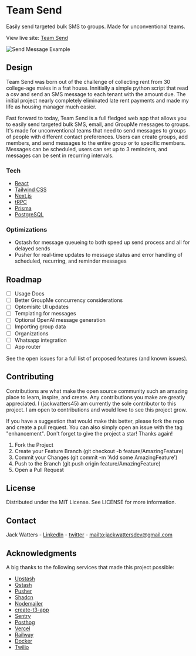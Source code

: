 # Team Send

Easily send targeted bulk SMS to groups. Made for unconventional teams.

View live site: [Team Send](https://teamsend.yatusabes.co/)

![Send Message Example](<https://res.cloudinary.com/drheg5d7j/image/upload/v1714271048/ts-group-send-dark_loyysm.webp>)

## Design

Team Send was born out of the challenge of collecting rent from 30 college-age males in a frat house. Innitially a simple python script that read a csv and send an SMS message to each tenant with the amount due. The initial project nearly completely eliminated late rent payments and made my life as housing manager much easier.

Fast forward to today, Team Send is a full fledged web app that allows you to easily send targeted bulk SMS, email, and GroupMe messages to groups. It's made for unconventional teams that need to send messages to groups of people with different contact preferences. Users can create groups, add members, and send messages to the entire group or to specific members. Messages can be scheduled, users can set up to 3 reminders, and messages can be sent in recurring intervals.

### Tech

- [React](https://reactjs.org/)
- [Tailwind CSS](https://tailwindcss.com/)
- [Next.js](https://nextjs.org/)
- [tRPC](https://trpc.io/)
- [Prisma](https://www.prisma.io/)
- [PostgreSQL](https://www.postgresql.org/)

### Optimizations

- Qstash for message queueing to both speed up send process and all for delayed sends
- Pusher for real-time updates to message status and error handling of scheduled, recurring, and reminder messages

## Roadmap

- [ ] Usage Docs
- [ ] Better GroupMe concurrency considerations
- [ ] Optomisitc UI updates
- [ ] Templating for messages
- [ ] Optional OpenAI message generation
- [ ] Importing group data
- [ ] Organizations
- [ ] Whatsapp integration
- [ ] App router

See the open issues for a full list of proposed features (and known issues).

## Contributing

Contributions are what make the open source community such an amazing place to learn, inspire, and create. Any contributions you make are greatly appreciated. I (jackwatters45) am currently the sole contributor to this project. I am open to contributions and would love to see this project grow.

If you have a suggestion that would make this better, please fork the repo and create a pull request. You can also simply open an issue with the tag "enhancement". Don't forget to give the project a star! Thanks again!

1. Fork the Project
2. Create your Feature Branch (git checkout -b feature/AmazingFeature)
3. Commit your Changes (git commit -m 'Add some AmazingFeature')
4. Push to the Branch (git push origin feature/AmazingFeature)
5. Open a Pull Request

## License

Distributed under the MIT License. See LICENSE for more information.

## Contact

Jack Watters - [LinkedIn](https://www.linkedin.com/in/john-watters/) - [twitter](https://twitter.com/w0tters) - <mailto:jackwattersdev@gmail.com>

## Acknowledgments

A big thanks to the following services that made this project possible:

- [Upstash](https://upstash.com/)
- [Qstash](https://upstash.com/)
- [Pusher](https://pusher.com/)
- [Shadcn](https://ui.shadcn.com/)
- [Nodemailer](https://nodemailer.com/)
- [create-t3-app](https://create.t3.gg/)
- [Sentry](https://sentry.io/)
- [Posthog](https://posthog.com/)
- [Vercel](https://vercel.com/)
- [Railway](https://railway.app/)
- [Docker](https://www.docker.com/)
- [Twilio](https://www.twilio.com/)
